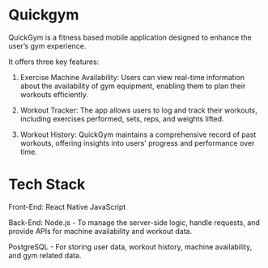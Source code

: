 # Quickgym
QuickGym is a fitness based mobile application designed to enhance the user’s gym experience. 

It offers three key features:
1. Exercise Machine Availability: Users can view real-time information about the availability of gym equipment, enabling them to plan their workouts efficiently.

2. Workout Tracker: The app allows users to log and track their workouts, including exercises performed, sets, reps, and weights lifted.

3. Workout History: QuickGym maintains a comprehensive record of past workouts, offering insights into users' progress and performance over time.

# Tech Stack
Front-End: 
React Native
JavaScript

Back-End: 
Node.js - To manage the server-side logic, handle requests, and provide APIs for machine availability and workout data.

PostgreSQL - For storing user data, workout history, machine availability, and gym related data.

